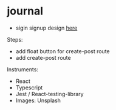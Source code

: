 # journal

- sigin signup design [here](https://dribbble.com/shots/16705889-Login-Sign-up-AW-Universal-Page)

Steps:

- add float button for create-post route
- add create-post route

Instruments:

- React
- Typescript
- Jest / React-testing-library
- Images: Unsplash
